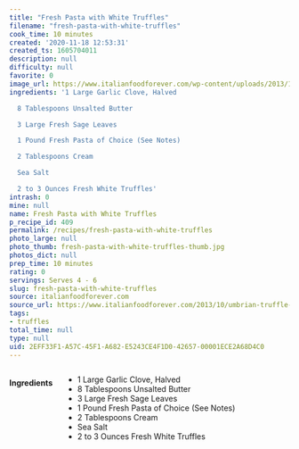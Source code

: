 ```yaml
---
title: "Fresh Pasta with White Truffles"
filename: "fresh-pasta-with-white-truffles"
cook_time: 10 minutes
created: '2020-11-18 12:53:31'
created_ts: 1605704011
description: null
difficulty: null
favorite: 0
image_url: https://www.italianfoodforever.com/wp-content/uploads/2013/10/whitetrufflepasta2-200x200.jpg
ingredients: '1 Large Garlic Clove, Halved

  8 Tablespoons Unsalted Butter

  3 Large Fresh Sage Leaves

  1 Pound Fresh Pasta of Choice (See Notes)

  2 Tablespoons Cream

  Sea Salt

  2 to 3 Ounces Fresh White Truffles'
intrash: 0
mine: null
name: Fresh Pasta with White Truffles
p_recipe_id: 409
permalink: /recipes/fresh-pasta-with-white-truffles
photo_large: null
photo_thumb: fresh-pasta-with-white-truffles-thumb.jpg
photos_dict: null
prep_time: 10 minutes
rating: 0
servings: Serves 4 - 6
slug: fresh-pasta-with-white-truffles
source: italianfoodforever.com
source_url: https://www.italianfoodforever.com/2013/10/umbrian-truffle-festival-in-pietralunga-fresh-pasta-with-white-truffles/
tags:
- truffles
total_time: null
type: null
uid: 2EFF33F1-A57C-45F1-A682-E5243CE4F1D0-42657-00001ECE2A68D4C0
---
```

<div class="large-8 medium-7 columns" id="writeup">	</div><!-- #writeup -->
</div><!-- #row-one -->
<div class="row" id="row-two">	<div class="medium-4 small-5 columns" id="ingredients"><h4>Ingredients</h4><div class="box box-ingredients content"><ul>
<li>1 Large Garlic Clove, Halved</li>
<li>8 Tablespoons Unsalted Butter</li>
<li>3 Large Fresh Sage Leaves</li>
<li>1 Pound Fresh Pasta of Choice (See Notes)</li>
<li>2 Tablespoons Cream</li>
<li>Sea Salt</li>
<li>2 to 3 Ounces Fresh White Truffles</li>
</ul>
</div>	</div>	<div class="medium-6 small-7 columns" id="directions">	</div>